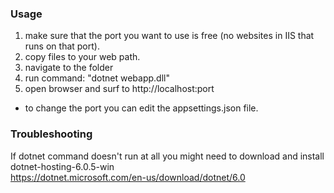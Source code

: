 ### Usage

1. make sure that the port you want to use is free (no websites in IIS that runs on that port).
2. copy files to your web path.
3. navigate to the folder
4. run command: "dotnet webapp.dll"
5. open browser and surf to http://localhost:port

- to change the port you can edit the appsettings.json file.


### Troubleshooting

If dotnet command doesn't run at all you might need to download and install dotnet-hosting-6.0.5-win <br />
https://dotnet.microsoft.com/en-us/download/dotnet/6.0 <br />
